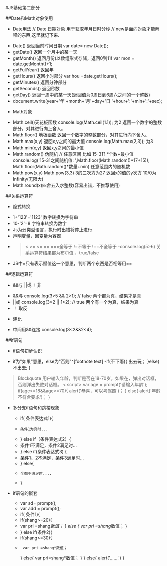 #JS基础第二部分

##Date和Math对象使用
+ Date用法                 // Date  日期对象 用于获取年月日时分秒
		                  // new是面向对象才能解释的东西,这里就记下来.
 - Date() 返回当前时间日期   var date= new Date();
 - getDate() 返回一个月中的某一天
 - getMonth() 返回月份(以数组形式存储，返回0到11)  var mon = date.getMonth()+1;
 - getFullYear() 返回年
 - getHours() 返回小时部分  var hou =date.getHours();
 - getMinutes() 返回分钟部分
 - getSeconds() 返回秒数
 - getDay() 返回一周中的某一天(返回值为0周日到6周六之间的一个整数)
 - document.write(year+'年'+month+'月'+day+'日 '+hour+':'+min+':'+sec);

 + Math对象
  - Math.ceil()天花板函数  console.log(Math.ceil(1.1)); 为2
    返回一个数字的整数部分，对其进行向上舍人。
  - Math.floor() 地板函数
    返回一个数字的整数部分，对其进行向下舍人。 
  - Math.max(x,y) 返回x,y之间的最大值  console.log(Math.max(2,3)); 为3
  - Math.min(x,y) 返回x,y之间的最小值
  - Math.random() 伪随机   //  任意区间 比如  15-31?     *个数+最小值
 	console.log('15-31之间随机值: ',Math.floor(Math.random()*17+15));
    Math.floor(Math.random()*数量+min) 任意范围内的随机数
  - Math.pow(x,y)  Math.pow(3,3)  3的三次方为27
    返回x的值的y次方   10/0为Infinity(无限大)
  - Math.round(x)四舍五入求整数(容易出错，不推荐使用)

##关系运算符
  + 隐式转换
   - 1+'123'='1123' 数字转换为字符串
   - 10-'2'=8  字符串转换为数字
   - Js为弱类型语言，执行时出错将停止进行
   - 声明变量，因变量为容器
   - >  <   >=   <= ==  ===全等于  !=不等于 !==不全等于
   -console.log(5>6) 关系运算符结果都为布尔值 ，true/false
   - JS中=只有表示赋值这一个意思，判断两个东西是否相等用==

##逻辑运算符
 + &&与   ||或  ！非
  - &&与  console.log(3>5 && 2>1); // false  两个都为真，结果才是真
  - ||或  console.log(3>2 || 1>2); // true   两个有一个为真，结果为真
  - ！ 取反

 + 连比
  - 中间用&&连接 console.log(3<2&&2<4);

##if语句
 + if语句初步认识
  - if为"如果"意思，else为"否则"^[footnote text]
  -if(不下雨){
      出去玩；
   }else{
     不出去;
   }
> Blockquote
> 用户输入年龄，判断是否在18-70岁，如果在，弹出对话框，否则弹出失败对话框。
>  < script>
>    var age = prompt('请输入年龄');
>      if(age>=18&&age<=70){
>        alert('恭喜，可以考驾照')；
>      } else{
>        alert('年龄不符合要求‘)；
>       }
>  </script>

+ 多分支if语句和跳楼现象
  -  if( 条件表达式1){
  -     条件1为真时...
  -  } else if（条件表达式2）{
  -    条件1不满足，条件2满足时...
  -  } else if(条件表达式3) {
  -    条件1、2不满足，条件3满足时...
  -  } else{
  -     全都不满足时....
  -  }

+ if语句的嵌套    
  -  var sd= prompt();
  -  var add = prompt();
  -  if( 条件1){
  -    if(shang>=20){
  -    var pri =shang*数值；
     } else {
       var pri =shang*数值； }
  -  }  else if(条件2){
  -    if(shang>=30){
  -      var pri =shang*数值；
    } else{
      var pri=shang*数值；
     }
    } else{
      alert('.......')
      } 